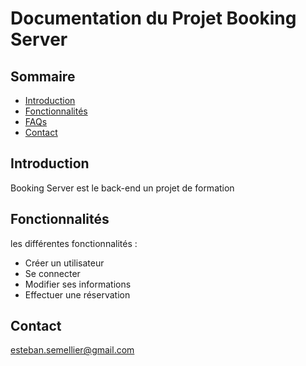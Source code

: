 # Documentation du Projet Booking Server

## Sommaire

- [Introduction](#introduction)
- [Fonctionnalités](#fonctionnalités)
- [FAQs](#faqs)
- [Contact](#contact)

## Introduction

Booking Server est le back-end un projet de formation 

## Fonctionnalités

les différentes fonctionnalités : 
- Créer un utilisateur
- Se connecter 
- Modifier ses informations 
- Effectuer une réservation

## Contact

esteban.semellier@gmail.com

